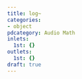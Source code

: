```yaml
---
title: log~
categories:
- object
pdcategory: Audio Math
inlets:
  1st: {}
outlets:
  1st: {}
draft: true
---
```


